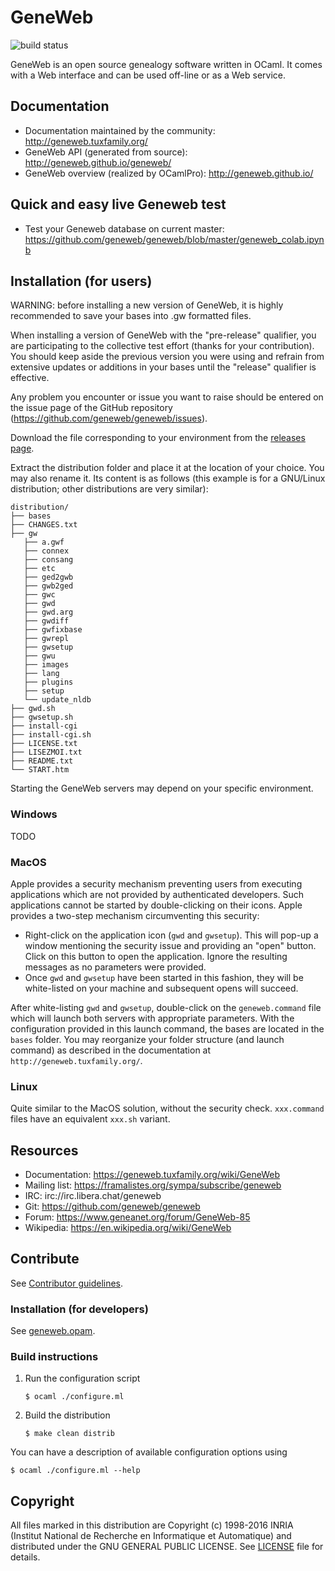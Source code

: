 # GeneWeb

![build status](https://github.com/geneweb/geneweb/actions/workflows/ci.yml/badge.svg)

GeneWeb is an open source genealogy software written in OCaml. It comes
with a Web interface and can be used off-line or as a Web service.

## Documentation

- Documentation maintained by the community: http://geneweb.tuxfamily.org/
- GeneWeb API (generated from source): http://geneweb.github.io/geneweb/
- GeneWeb overview (realized by OCamlPro): http://geneweb.github.io/

## Quick and easy live Geneweb test

- Test your Geneweb database on current master: https://github.com/geneweb/geneweb/blob/master/geneweb_colab.ipynb

## Installation (for users)

WARNING: before installing a new version of GeneWeb, it is highly recommended to save
your bases into .gw formatted files.

When installing a version of GeneWeb with the "pre-release" qualifier, you are
participating to the collective test effort (thanks for your contribution). You should keep aside the previous version
you were using and refrain from extensive updates or additions in your bases
until the "release" qualifier is effective.

Any problem you encounter or issue you want to raise should be entered on the issue page
of the GitHub repository (https://github.com/geneweb/geneweb/issues).

Download the file corresponding to your environment from
the [releases page](https://github.com/geneweb/geneweb/releases).

Extract the distribution folder and place it at the location of your choice. You may also rename it.
Its content is as follows (this example is for a GNU/Linux distribution;
other distributions are very similar):

```
distribution/
├── bases
├── CHANGES.txt
├── gw
   ├── a.gwf
   ├── connex
   ├── consang
   ├── etc
   ├── ged2gwb
   ├── gwb2ged
   ├── gwc
   ├── gwd
   ├── gwd.arg
   ├── gwdiff
   ├── gwfixbase
   ├── gwrepl
   ├── gwsetup
   ├── gwu
   ├── images
   ├── lang
   ├── plugins
   ├── setup
   └── update_nldb
├── gwd.sh
├── gwsetup.sh
├── install-cgi
├── install-cgi.sh
├── LICENSE.txt
├── LISEZMOI.txt
├── README.txt
└── START.htm
```

Starting the GeneWeb servers may depend on your specific environment.

### Windows

TODO

### MacOS

Apple provides a security mechanism preventing users from executing applications
which are not provided by authenticated developers. Such applications cannot be started
by double-clicking on their icons.
Apple provides a two-step mechanism circumventing this security:
* Right-click on the application icon (```gwd``` and ```gwsetup```). This will pop-up a window
mentioning the security issue and providing an "open" button. Click on this button to open
the application. Ignore the resulting messages as no parameters were provided.
* Once ```gwd``` and ```gwsetup``` have been started in this fashion, they will be white-listed
on your machine and subsequent opens will succeed.

After white-listing ```gwd``` and ```gwsetup```, double-click on the ```geneweb.command```
file which will launch both servers with appropriate parameters.
With the configuration provided in this launch command, the bases are located in
the ```bases``` folder.
You may reorganize your folder structure (and launch command) as described in the
documentation at ```http://geneweb.tuxfamily.org/```.

### Linux

Quite similar to the MacOS solution, without the security check.
```xxx.command``` files have an equivalent ```xxx.sh``` variant.

## Resources

* Documentation: https://geneweb.tuxfamily.org/wiki/GeneWeb
* Mailing list: https://framalistes.org/sympa/subscribe/geneweb
* IRC: irc://irc.libera.chat/geneweb
* Git: https://github.com/geneweb/geneweb
* Forum: https://www.geneanet.org/forum/GeneWeb-85
* Wikipedia: https://en.wikipedia.org/wiki/GeneWeb

## Contribute

See [Contributor guidelines](CONTRIBUTING.md).

### Installation (for developers)

See [geneweb.opam](./geneweb.opam).

### Build instructions

1. Run the configuration script
   ```
   $ ocaml ./configure.ml
   ```
2. Build the distribution
   ```
   $ make clean distrib
   ```

You can have a description of available configuration options using
```
$ ocaml ./configure.ml --help
```

## Copyright

All files marked in this distribution are Copyright (c) 1998-2016 INRIA
(Institut National de Recherche en Informatique et Automatique) and
distributed under the GNU GENERAL PUBLIC LICENSE. See [LICENSE](LICENSE) file
for details.
